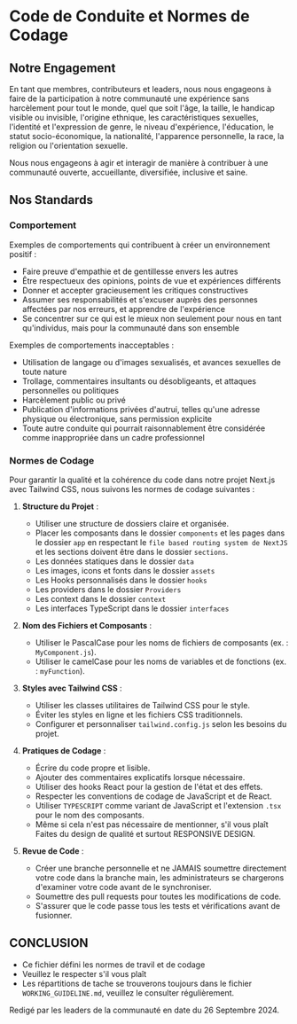# Code de Conduite et Normes de Codage

## Notre Engagement

En tant que membres, contributeurs et leaders, nous nous engageons à faire de la participation à notre communauté une expérience sans harcèlement pour tout le monde, quel que soit l'âge, la taille, le handicap visible ou invisible, l'origine ethnique, les caractéristiques sexuelles, l'identité et l'expression de genre, le niveau d'expérience, l'éducation, le statut socio-économique, la nationalité, l'apparence personnelle, la race, la religion ou l'orientation sexuelle.

Nous nous engageons à agir et interagir de manière à contribuer à une communauté ouverte, accueillante, diversifiée, inclusive et saine.

## Nos Standards

### Comportement

Exemples de comportements qui contribuent à créer un environnement positif :

- Faire preuve d'empathie et de gentillesse envers les autres
- Être respectueux des opinions, points de vue et expériences différents
- Donner et accepter gracieusement les critiques constructives
- Assumer ses responsabilités et s'excuser auprès des personnes affectées par nos erreurs, et apprendre de l'expérience
- Se concentrer sur ce qui est le mieux non seulement pour nous en tant qu'individus, mais pour la communauté dans son ensemble

Exemples de comportements inacceptables :

- Utilisation de langage ou d'images sexualisés, et avances sexuelles de toute nature
- Trollage, commentaires insultants ou désobligeants, et attaques personnelles ou politiques
- Harcèlement public ou privé
- Publication d'informations privées d'autrui, telles qu'une adresse physique ou électronique, sans permission explicite
- Toute autre conduite qui pourrait raisonnablement être considérée comme inappropriée dans un cadre professionnel

### Normes de Codage

Pour garantir la qualité et la cohérence du code dans notre projet Next.js avec Tailwind CSS, nous suivons les normes de codage suivantes :

1. **Structure du Projet** :
   - Utiliser une structure de dossiers claire et organisée.
   - Placer les composants dans le dossier `components` et les pages dans le dossier `app` en respectant le `file based routing system de NextJS` et les sections doivent être dans le dossier `sections`.
   - Les données statiques dans le dossier `data`
   - Les images, icons et fonts dans le dossier `assets`
   - Les Hooks personnalisés dans le dossier `hooks`
   - Les providers dans le dossier `Providers`
   - Les context dans le dossier `context`
   - Les interfaces TypeScript dans le dossier `interfaces`

2. **Nom des Fichiers et Composants** :
   - Utiliser le PascalCase pour les noms de fichiers de composants (ex. : `MyComponent.js`).
   - Utiliser le camelCase pour les noms de variables et de fonctions (ex. : `myFunction`).

3. **Styles avec Tailwind CSS** :
   - Utiliser les classes utilitaires de Tailwind CSS pour le style.
   - Éviter les styles en ligne et les fichiers CSS traditionnels.
   - Configurer et personnaliser `tailwind.config.js` selon les besoins du projet.

4. **Pratiques de Codage** :
   - Écrire du code propre et lisible.
   - Ajouter des commentaires explicatifs lorsque nécessaire.
   - Utiliser des hooks React pour la gestion de l'état et des effets.
   - Respecter les conventions de codage de JavaScript et de React.
   - Utiliser `TYPESCRIPT` comme variant de JavaScript et l'extension `.tsx` pour le nom des composants.
   - Même si cela n'est pas nécessaire de mentionner, s'il vous plaît Faites du design de qualité et surtout RESPONSIVE DESIGN.

5. **Revue de Code** :
   - Créer une branche personnelle et ne JAMAIS soumettre directement votre code dans la branche main, les administrateurs se chargerons d'examiner votre code avant de le synchroniser.
   - Soumettre des pull requests pour toutes les modifications de code.
   - S'assurer que le code passe tous les tests et vérifications avant de fusionner.



## CONCLUSION
* Ce fichier défini les normes de travil et de codage
* Veuillez le respecter s'il vous plaît
* Les répartitions de tache se trouverons toujours dans le fichier `WORKING_GUIDELINE.md`, veuillez le consulter régulièrement.


Redigé par les leaders de la communauté en date du 26 Septembre 2024.
